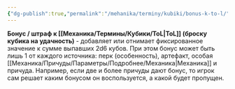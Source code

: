 ```yaml
---
{"dg-publish":true,"permalink":"/mehanika/terminy/kubiki/bonus-k-to-l/"}
---
```


**Бонус / штраф к [[Механика/Термины/Кубики/ToL\|ToL]] (броску кубика на удачность)** - добавляет или отнимает фиксированное значение к сумме выпавших 2d6 кубов. При этом бонус может быть лишь 1 от каждого источника: перк (особенность), артефакт, особая [[Механика/Причуды/Параметры/Подробнее/Механика\|Механика]] и причуда. Например, если две и более причуды дают бонус, то игрок сам решает каким бонусом он воспользуется, а какой будет пропущен.